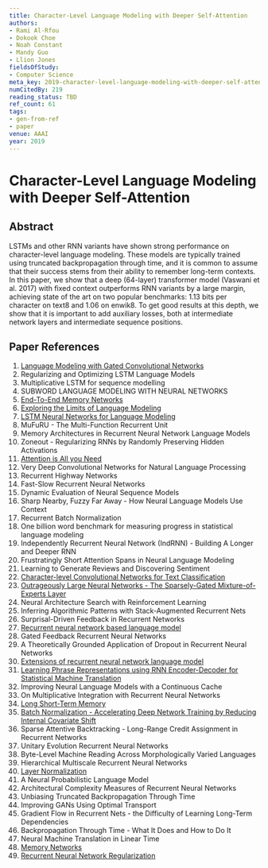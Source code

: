 ```yaml
---
title: Character-Level Language Modeling with Deeper Self-Attention
authors:
- Rami Al-Rfou
- Dokook Choe
- Noah Constant
- Mandy Guo
- Llion Jones
fieldsOfStudy:
- Computer Science
meta_key: 2019-character-level-language-modeling-with-deeper-self-attention
numCitedBy: 219
reading_status: TBD
ref_count: 61
tags:
- gen-from-ref
- paper
venue: AAAI
year: 2019
---
```


# Character-Level Language Modeling with Deeper Self-Attention

## Abstract

LSTMs and other RNN variants have shown strong performance on character-level language modeling. These models are typically trained using truncated backpropagation through time, and it is common to assume that their success stems from their ability to remember long-term contexts. In this paper, we show that a deep (64-layer) transformer model (Vaswani et al. 2017) with fixed context outperforms RNN variants by a large margin, achieving state of the art on two popular benchmarks: 1.13 bits per character on text8 and 1.06 on enwik8. To get good results at this depth, we show that it is important to add auxiliary losses, both at intermediate network layers and intermediate sequence positions.

## Paper References

1. [Language Modeling with Gated Convolutional Networks](2017-language-modeling-with-gated-convolutional-networks)
2. Regularizing and Optimizing LSTM Language Models
3. Multiplicative LSTM for sequence modelling
4. SUBWORD LANGUAGE MODELING WITH NEURAL NETWORKS
5. [End-To-End Memory Networks](2015-end-to-end-memory-networks)
6. [Exploring the Limits of Language Modeling](2016-exploring-the-limits-of-language-modeling)
7. [LSTM Neural Networks for Language Modeling](2012-lstm-neural-networks-for-language-modeling)
8. MuFuRU - The Multi-Function Recurrent Unit
9. Memory Architectures in Recurrent Neural Network Language Models
10. Zoneout - Regularizing RNNs by Randomly Preserving Hidden Activations
11. [Attention is All you Need](2017-attention-is-all-you-need)
12. Very Deep Convolutional Networks for Natural Language Processing
13. Recurrent Highway Networks
14. Fast-Slow Recurrent Neural Networks
15. Dynamic Evaluation of Neural Sequence Models
16. Sharp Nearby, Fuzzy Far Away - How Neural Language Models Use Context
17. Recurrent Batch Normalization
18. One billion word benchmark for measuring progress in statistical language modeling
19. Independently Recurrent Neural Network (IndRNN) - Building A Longer and Deeper RNN
20. Frustratingly Short Attention Spans in Neural Language Modeling
21. Learning to Generate Reviews and Discovering Sentiment
22. [Character-level Convolutional Networks for Text Classification](2015-character-level-convolutional-networks-for-text-classification)
23. [Outrageously Large Neural Networks - The Sparsely-Gated Mixture-of-Experts Layer](2017-outrageously-large-neural-networks-the-sparsely-gated-mixture-of-experts-layer)
24. Neural Architecture Search with Reinforcement Learning
25. Inferring Algorithmic Patterns with Stack-Augmented Recurrent Nets
26. Surprisal-Driven Feedback in Recurrent Networks
27. [Recurrent neural network based language model](2010-recurrent-neural-network-based-language-model)
28. Gated Feedback Recurrent Neural Networks
29. A Theoretically Grounded Application of Dropout in Recurrent Neural Networks
30. [Extensions of recurrent neural network language model](2011-extensions-of-recurrent-neural-network-language-model)
31. [Learning Phrase Representations using RNN Encoder-Decoder for Statistical Machine Translation](2014-learning-phrase-representations-using-rnn-encoder-decoder-for-statistical-machine-translation)
32. Improving Neural Language Models with a Continuous Cache
33. On Multiplicative Integration with Recurrent Neural Networks
34. [Long Short-Term Memory](1997-long-short-term-memory)
35. [Batch Normalization - Accelerating Deep Network Training by Reducing Internal Covariate Shift](2015-batch-normalization-accelerating-deep-network-training-by-reducing-internal-covariate-shift)
36. Sparse Attentive Backtracking - Long-Range Credit Assignment in Recurrent Networks
37. Unitary Evolution Recurrent Neural Networks
38. Byte-Level Machine Reading Across Morphologically Varied Languages
39. Hierarchical Multiscale Recurrent Neural Networks
40. [Layer Normalization](2016-layer-normalization)
41. A Neural Probabilistic Language Model
42. Architectural Complexity Measures of Recurrent Neural Networks
43. Unbiasing Truncated Backpropagation Through Time
44. Improving GANs Using Optimal Transport
45. Gradient Flow in Recurrent Nets - the Difficulty of Learning Long-Term Dependencies
46. Backpropagation Through Time - What It Does and How to Do It
47. Neural Machine Translation in Linear Time
48. [Memory Networks](2015-memory-networks)
49. [Recurrent Neural Network Regularization](2014-recurrent-neural-network-regularization)
